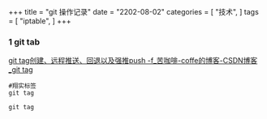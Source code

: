 +++
title = "git 操作记录"
date = "2202-08-02"
categories = [
"技术",
]
tags = [
"iptable",
]
+++


### 1 git tab


[git tag创建、远程推送、回退以及强推push -f\_苦咖啡-coffe的博客-CSDN博客\_git tag](https://blog.csdn.net/QH_JAVA/article/details/77979622)
    
   
    #翔实标签
    git tag
    
    git tag
  
   
    
    

